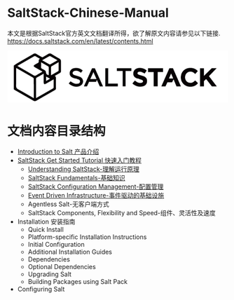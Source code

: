 # SaltStack-Chinese-Manual
本文是根据SaltStack官方英文文档翻译所得，欲了解原文内容请参见以下链接.
https://docs.saltstack.com/en/latest/contents.html

![SaltStack Logo](./images/saltstack-logo.png)

# 文档内容目录结构
+ [Introduction to Salt 产品介绍](https://github.com/watermelonbig/SaltStack-Chinese-ManualBook/blob/master/01.Introduction-to-Salt-SaltStack-简介.md)
+ [SaltStack Get Started Tutorial 快速入门教程](https://github.com/watermelonbig/SaltStack-Chinese-ManualBook/blob/master/02-0.SaltStack-Get-Started-快速入门教程.md)
    - [Understanding SaltStack-理解运行原理](https://github.com/watermelonbig/SaltStack-Chinese-ManualBook/blob/master/02-1.Understanding-SaltStack-理解运行原理.md)
    - [SaltStack Fundamentals-基础知识](https://github.com/watermelonbig/SaltStack-Chinese-ManualBook/blob/master/02-2.SaltStack-Fundamentals-基础知识.md)
    - [SaltStack Configuration Management-配置管理](https://github.com/watermelonbig/SaltStack-Chinese-ManualBook/blob/master/02-3.Configuration-Management-配置管理.md)
    - [Event Driven Infrastructure-事件驱动的基础设施](https://github.com/watermelonbig/SaltStack-Chinese-ManualBook/blob/master/02-4.Event-Driven-Infrastructure-基于事件驱动的基础设施.md)
    - Agentless Salt-无客户端方式
    - SaltStack Components, Flexibility and Speed-组件、灵活性及速度
+ Installation 安装指南
    - Quick Install
    - Platform-specific Installation Instructions
    - Initial Configuration
    - Additional Installation Guides
    - Dependencies
    - Optional Dependencies
    - Upgrading Salt
    - Building Packages using Salt Pack
+ Configuring Salt
